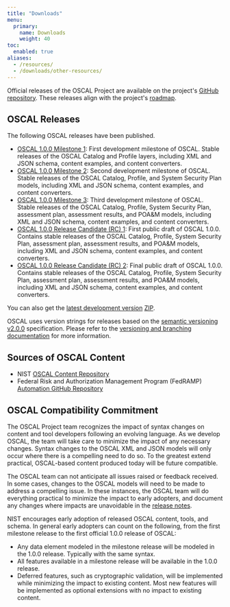```yaml
---
title: "Downloads"
menu:
  primary:
    name: Downloads
    weight: 40
toc:
  enabled: true
aliases:
  - /resources/
  - /downloads/other-resources/
---
```



Official releases of the OSCAL Project are available on the project's [GitHub repository](https://github.com/usnistgov/OSCAL/releases). These releases align with the project's [roadmap](/contribute/roadmap/).

## OSCAL Releases

The following OSCAL releases have been published.

- [OSCAL 1.0.0 Milestone 1](https://github.com/usnistgov/OSCAL/releases/tag/v1.0.0-milestone1): First development milestone of OSCAL. Stable releases of the OSCAL Catalog and Profile layers, including XML and JSON schema, content examples, and content converters.
- [OSCAL 1.0.0 Milestone 2](https://github.com/usnistgov/OSCAL/releases/tag/v1.0.0-milestone2): Second development milestone of OSCAL. Stable releases of the OSCAL Catalog, Profile, and System Security Plan models, including XML and JSON schema, content examples, and content converters.
- [OSCAL 1.0.0 Milestone 3](https://github.com/usnistgov/OSCAL/releases/tag/v1.0.0-milestone3): Third development milestone of OSCAL. Stable releases of the OSCAL Catalog, Profile, System Security Plan, assessment plan, assessment results, and POA&M models, including XML and JSON schema, content examples, and content converters.
- [OSCAL 1.0.0 Release Candidate (RC) 1](https://github.com/usnistgov/OSCAL/releases/tag/v1.0.0-rc1): First public draft of OSCAL 1.0.0. Contains stable releases of the OSCAL Catalog, Profile, System Security Plan, assessment plan, assessment results, and POA&M models, including XML and JSON schema, content examples, and content converters.
- [OSCAL 1.0.0 Release Candidate (RC) 2](https://github.com/usnistgov/OSCAL/releases/tag/v1.0.0-rc2): Final public draft of OSCAL 1.0.0. Contains stable releases of the OSCAL Catalog, Profile, System Security Plan, assessment plan, assessment results, and POA&M models, including XML and JSON schema, content examples, and content converters.

You can also get the [latest development version](https://github.com/usnistgov/OSCAL/) [ZIP](https://github.com/usnistgov/OSCAL/archive/develop.zip).

OSCAL uses version strings for releases based on the [semantic versioning v2.0.0](https://semver.org/spec/v2.0.0.html) specification. Please refer to the [versioning and branching documentation](https://github.com/usnistgov/OSCAL/blob/main/versioning-and-branching.md) for more information.

## Sources of OSCAL Content

- NIST [OSCAL Content Repository](https://github.com/usnistgov/oscal-content)
- Federal Risk and Authorization Management Program (FedRAMP) [Automation GitHub Repository](https://github.com/GSA/fedramp-automation)

## OSCAL Compatibility Commitment

The OSCAL Project team recognizes the impact of syntax changes on content and tool developers following an evolving language. As we develop OSCAL, the team will take care to minimize the impact of any necessary changes. Syntax changes to the OSCAL XML and JSON models will only occur where there is a compelling need to do so. To the greatest extend practical, OSCAL-based content produced today will be future compatible.

The OSCAL team can not anticipate all issues raised or feedback received. In some cases, changes to the OSCAL models will need to be made to address a compelling issue. In these instances, the OSCAL team will do everything practical to minimize the impact to early adopters, and document any changes where impacts are unavoidable in the [release notes](https://github.com/usnistgov/OSCAL/tree/main/src/release/release-notes.md).

NIST encourages early adoption of released OSCAL content, tools, and schema. In general early adopters can count on the following, from the first milestone release to the first official 1.0.0 release of OSCAL:

- Any data element modeled in the milestone release will be modeled in the 1.0.0 release. Typically with the same syntax.
- All features available in a milestone release will be available in the 1.0.0 release.
- Deferred features, such as cryptographic validation, will be implemented while minimizing the impact to existing content. Most new features will be implemented as optional extensions with no impact to existing content.
